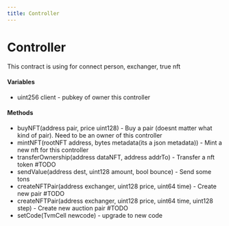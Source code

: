 ```yaml
---
title: Controller
---
```


Controller
========
This contract is using for connect person, exchanger, true nft

#### Variables
* uint256 client - pubkey of owner this controller

#### Methods
* buyNFT(address pair, price uint128) - Buy a pair (doesnt matter what kind of pair). Need to be an owner of this controller
* mintNFT(rootNFT address, bytes metadata(its a json metadata)) - Mint a new nft for this controller
* transferOwnership(address dataNFT, address addrTo) - Transfer a nft token #TODO
* sendValue(address dest, uint128 amount, bool bounce) - Send some tons
* createNFTPair(address exchanger, uint128 price, uint64 time) - Create new pair #TODO
* createNFTPair(address exchanger, uint128 price, uint64 time, uint128 step) - Create new auction pair #TODO
* setCode(TvmCell newcode) - upgrade to new code 